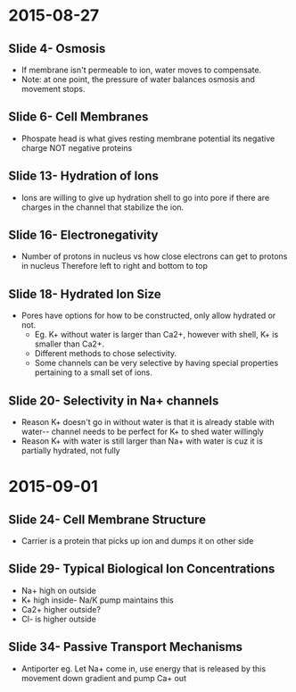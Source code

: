 # 2015-08-27
## Slide 4- Osmosis
* If membrane isn't permeable to ion, water moves to compensate. 
* Note: at one point, the pressure of water balances osmosis and movement stops.
## Slide 6- Cell Membranes
* Phospate head is what gives resting membrane potential its negative charge NOT negative proteins
## Slide 13- Hydration of Ions
* Ions are willing to give up hydration shell to go into pore if there are charges in the channel that stabilize the ion.
## Slide 16- Electronegativity
* Number of protons in nucleus vs how close electrons can get to protons in nucleus
    Therefore left to right and bottom to top
## Slide 18- Hydrated Ion Size
* Pores have options for how to be constructed, only allow hydrated or not.
    * Eg. K+ without water is larger than Ca2+, however with shell, K+ is smaller than Ca2+.
    * Different methods to chose selectivity.
    * Some channels can be very selective by having special properties pertaining to a small set of ions.
## Slide 20- Selectivity in Na+ channels
* Reason K+ doesn't go in without water is that it is already stable with water-- channel needs to be perfect for K+ to shed water willingly
* Reason K+ with water is still larger than Na+ with water is cuz it is partially hydrated, not fully
# 2015-09-01
## Slide 24- Cell Membrane Structure    
* Carrier is a protein that picks up ion and dumps it on other side
## Slide 29- Typical Biological Ion Concentrations
* Na+ high on outside
* K+ high inside- Na/K pump maintains this
* Ca2+ higher outside?
* Cl- is higher outside
## Slide 34- Passive Transport Mechanisms
* Antiporter eg. 
    Let Na+ come in, use energy that is released by this movement down gradient and pump Ca+ out

